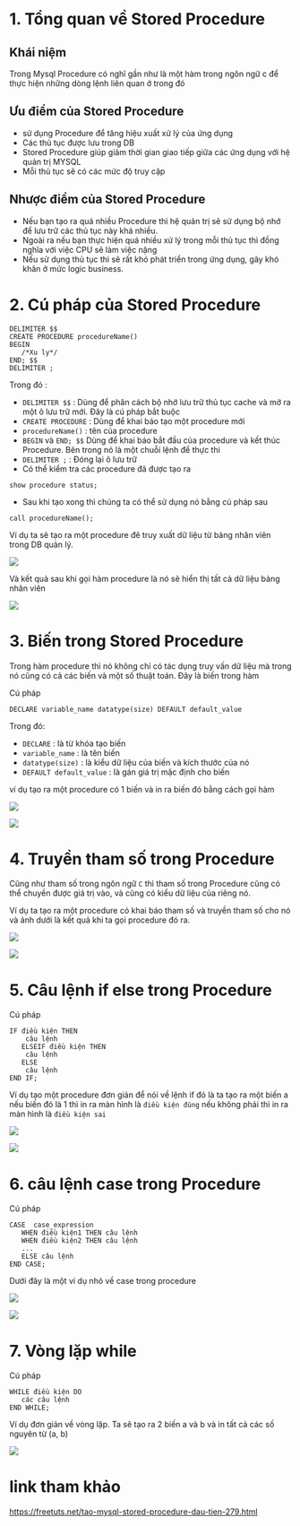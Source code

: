 # 1. Tổng quan về Stored Procedure
## Khái niệm 
Trong Mysql Procedure có nghĩ gần như là một hàm trong ngôn ngữ c để thực hiện những dòng lệnh liên quan ở trong đó
## Ưu điểm của Stored Procedure
- sử dụng Procedure để tăng hiệu xuất xử lý của ứng dụng
- Các thủ tục được lưu trong DB
- Stored Procedure giúp giảm thời gian giao tiếp giữa các ứng dụng với hệ quản trị MYSQL
- Mỗi thủ tục sẽ có các mức độ truy cập
## Nhược điểm của Stored Procedure
- Nếu bạn tạo ra quá nhiều Procedure thì hệ quản trị sẽ sử dụng bộ nhớ để lưu trữ các thủ tục này khá nhiều. 
- Ngoài ra nếu bạn thực hiện quá nhiều xử lý trong mỗi thủ tục thì đồng nghĩa với việc CPU sẽ làm việc nặng 
- Nếu sử dụng thủ tục thì sẽ rất khó phát triển trong ứng dụng, gây khó khăn ở mức logic business.
# 2. Cú pháp của  Stored Procedure
```
DELIMITER $$
CREATE PROCEDURE procedureName()
BEGIN
   /*Xu ly*/
END; $$
DELIMITER ;
```

Trong đó : 
- `DELIMITER $$` : Dùng để phân cách bộ nhớ lưu trữ thủ tục cache và mở ra một ô lưu trữ mới. Đây là cú pháp bắt buộc
- `CREATE PROCEDURE` : Dùng để khai báo tạo một procedure mới 
- `procedureName()` : tên của procedure 
- `BEGIN` và `END; $$` Dùng để khai báo bắt đầu của  procedure và kết thúc Procedure. Bên trong nó là một chuỗi lệnh để thực thi
- `DELIMITER ;` : Đóng lại ô lưu trữ
- Có thể kiểm tra các procedure đã được tạo ra
```
show procedure status;
```
- Sau khi tạo xong thì chúng ta có thể sử dụng nó bằng cú pháp sau
```
call procedureName();
```
Ví dụ ta sẽ tạo ra một procedure đê truy xuất dữ liệu từ bảng nhân viên trong DB quản lý.

![](../images/screenshot_9.png)

Và kết quả sau khi gọi hàm procedure là nó sẽ hiển thị tất cả dữ liệu bảng nhân viên 

![](../images/screenshot_3.png)

# 3. Biến trong Stored Procedure
Trong hàm procedure thì nó không chỉ có tác dụng truy vấn dữ liệu mà trong nó cũng có cả các biến và một số thuật toán. Đây là biến trong hàm

Cú pháp 
```
DECLARE variable_name datatype(size) DEFAULT default_value
```
Trong đó: 
- `DECLARE` : là từ khóa tạo biến
- `variable_name` : là tên biến
- `datatype(size)` : là kiểu dữ liệu của biến và kích thước của nó
- `DEFAULT default_value` : là gán giá trị mặc định cho biến

ví dụ tạo ra một procedure có 1 biến và in ra biến đó bằng cách gọi hàm 

![](../images/screenshot_4.png)

![](../images/screenshot_5.png)

# 4. Truyền tham số trong Procedure
Cũng như tham số trong ngôn ngữ `C` thì tham số trong Procedure cũng có thể chuyền được giá trị vào, và cũng có kiểu dữ liệu của riêng nó.

Ví dụ ta tạo ra một procedure có khai báo tham số và truyền tham số cho nó và ảnh dưới là kết quả khi ta gọi procedure đó ra.

![](../images/screenshot_6.png)

![](../images/screenshot_7.png)

# 5. Câu lệnh if else trong Procedure
Cú pháp 
```
IF điều kiện THEN
    câu lệnh
   ELSEIF điều kiện THEN
    câu lệnh 
   ELSE
    câu lệnh 
END IF;
```

Ví dụ tạo một procedure đơn giản để nói về lệnh if đó là ta tạo ra một biến a nếu biến đó là 1 thì in ra màn hình là `điều kiện đúng` nếu không phải thì in ra màn hình là `điều kiện sai`

![](../images/screenshot_8.png)

![](../images/screenshot_10.png)

# 6. câu lệnh case trong Procedure
Cú pháp 
```
CASE  case_expression
   WHEN điều kiện1 THEN câu lệnh
   WHEN điều kiện2 THEN câu lệnh
   ...
   ELSE câu lệnh
END CASE;
```

Dưới đây là một ví dụ nhỏ về case trong procedure 

![](../images/screenshot_11.png)

![](../images/screenshot_12.png)

# 7. Vòng lặp while 
Cú pháp 
```
WHILE điều kiện DO
   các câu lệnh
END WHILE;
```

Ví dụ đơn giản về vòng lặp. Ta sẽ tạo ra 2 biến a và b và in tất cả các số nguyên từ (a, b)

![](../images/screenshot_13.png)


# link tham khảo 

https://freetuts.net/tao-mysql-stored-procedure-dau-tien-279.html


